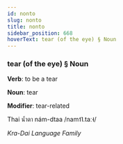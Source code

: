 ```yaml
---
id: nonto
slug: nonto
title: nonto
sidebar_position: 668
hoverText: tear (of the eye) § Noun
---
```


### tear (of the eye) § Noun

**Verb**: to be a tear

**Noun**: tear

**Modifier**: tear-related

Thai น้ำตา nám-dtaa /nam˦˥.taː˧/

*Kra-Dai Language Family*